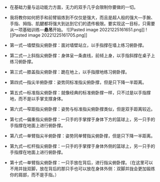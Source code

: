 - 在基础力量与运动能力方面，无力的双手几乎会限制你要做的一切。
- 我将教你如何把手和前臂锻炼到不仅仅是强大，而且是超人般的强大—手腕、手指、拇指、肌腱都将强大到达到它们的遗传极限。要实现这一目标，只需要从一项基础训练—**悬吊**开始。
![[Pasted image 20221225161651.png]]
![[Pasted image 20221225161705.png]]

- 第一式—墙壁指尖俯卧撑：面对墙壁站立，以手指撑在墙上练习俯卧撑。
- 第二式—上斜指尖俯卧撑：身体呈一条直线，前倾上身，以手指斜撑在桌子上练习俯卧撑。
- 第三式—膝盖指尖俯卧撑：跪在地上，以手指撑地练习俯卧撑。
- 第四式—指尖半俯卧撑：姿势同标准指尖俯卧撑，但是只下降一半距离。
- 第五式—标准指尖俯卧撑：就像经典的标准俯卧撑一样，只不过是以手指撑地，而不是以手掌支撑身体。
- 第六式—窄距指尖俯卧撑：姿势与标准指尖俯卧撑类似，但是双手距离较近。
- 第七式—偏重指尖俯卧撑：一只手的手掌撑于身体下方的篮球上，另一只手的手指撑在地面上进行俯卧撑。
- 第八式—单臂指尖半俯卧撑：姿势同单臂指尖俯卧撑，但是只下降一半距离。
- 第九式—杠杆指尖俯卧撑：一只手的手掌撑于身体外侧的篮球上，另一只手的手指撑在地面上进行俯卧撑。
- 第十式—单臂指尖俯卧撑：一只手放在背后，进行指尖俯卧撑。（在这里可以不用并拢双脚，放在背后的那只手也可以放在身体外侧：双脚并拢会更加锻炼你的肩部，而不是手指。）
